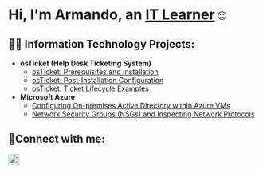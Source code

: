 <h1>Hi, I'm Armando, an <a href="https://linkedin.com/in/Josh">IT Learner</a>☺</h1>

<h2>👨‍💻 Information Technology Projects:</h2>

- <b>osTicket (Help Desk Ticketing System)</b>
  - [osTicket: Prerequisites and Installation](https://github.com/Mando1319/osticket-prereqs)
  - [osTicket: Post-Installation Configuration](https://github.com/Mando1319/post-install-config)
  - [osTicket: Ticket Lifecycle Examples](https://github.com/Mando1319/ticket-lifecycle)
- <b>Microsoft Azure</b>
  - [Configuring On-premises Active Directory within Azure VMs](https://github.com//configure-ad)
  - [Network Security Groups (NSGs) and Inspecting Network Protocols](https://github.com//azure-network-protocols)

<h2>🤳Connect with me:</h2>


[<img align="left" alt="Josh | LinkedIn" width="22px" src="https://cdn.jsdelivr.net/npm/simple-icons@v3/icons/linkedin.svg" />][linkedin]



[linkedin]: https://linkedin.com/in/Armando
